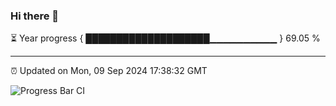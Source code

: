### Hi there 👋

⏳ Year progress { ████████████████████▁▁▁▁▁▁▁▁▁▁ } 69.05 %

---

⏰ Updated on Mon, 09 Sep 2024 17:38:32 GMT

![Progress Bar CI](https://github.com/IshwaranRudhara/GIT-ACTION/workflows/Progress%20Bar%20CI/badge.svg)
